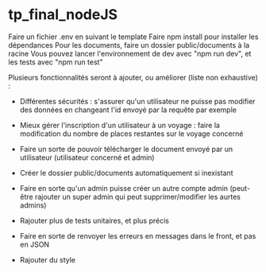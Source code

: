 # tp_final_nodeJS

Faire un fichier .env en suivant le template
Faire npm install pour installer les dépendances
Pour les documents, faire un dossier public/documents à la racine
Vous pouvez lancer l'environnement de dev avec "npm run dev", et les tests avec "npm run test"

Plusieurs fonctionnalités seront à ajouter, ou améliorer (liste non exhaustive) :
- Différentes sécurités : s'assurer qu'un utilisateur ne puisse pas modifier des données en changeant l'id envoyé par la requête par exemple

- Mieux gérer l'inscription d'un utilisateur à un voyage : faire la modification du nombre de places restantes sur le voyage concerné

- Faire un sorte de pouvoir télécharger le document envoyé par un utilisateur (utilisateur concerné et admin)

- Créer le dossier public/documents automatiquement si inexistant

- Faire en sorte qu'un admin puisse créer un autre compte admin (peut-être rajouter un super admin qui peut supprimer/modifier les aurtes admins)

- Rajouter plus de tests unitaires, et plus précis

- Faire en sorte de renvoyer les erreurs en messages dans le front, et pas en JSON

- Rajouter du style